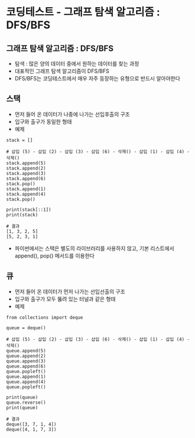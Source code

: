 # 코딩테스트 - 그래프 탐색 알고리즘 : DFS/BFS

## 그래프 탐색 알고리즘 : DFS/BFS
- 탐색 : 많은 양의 데이터 중에서 원하는 데이터를 찾는 과정
- 대표적인 그래프 탐색 알고리즘이 DFS/BFS
- DFS/BFS는 코딩테스트에서 매우 자주 등장하는 유형으로 반드시 알아야한다

## 스택
- 먼저 들어 온 데이터가 나중에 나가는 선입후출의 구조
- 입구와 출구가 동일한 형태
- 예제
```
stack = []

# 삽입 (5) - 삽입 (2) - 삽입 (3) - 삽입 (6) - 삭제() - 삽입 (1) - 삽입 (4) - 삭제()
stack.append(5)
stack.append(2)
stack.append(3)
stack.append(6)
stack.pop()
stack.append(1)
stack.append(4)
stack.pop()

print(stack[::1])
print(stack)

# 결과
[1, 3, 2, 5]
[5, 2, 3, 1]
```
- 파이썬에서는 스택은 별도의 라이브러리를 사용하지 않고, 기본 리스트에서 append(), pop() 메서드를 이용한다

## 큐
- 먼저 들어 온 데이터가 먼저 나가는 선입선출의 구조
- 입구와 출구가 모두 뚫려 있는 터널과 같은 형태
- 예제
```
from collections import deque

queue = deque()

# 삽입 (5) - 삽입 (2) - 삽입 (3) - 삽입 (6) - 삭제() - 삽입 (1) - 삽입 (4) - 삭제()
queue.append(5)
queue.append(2)
queue.append(3)
queue.append(6)
queue.popleft()
queue.append(1)
queue.append(4)
queue.popleft()

print(queue)
queue.reverse()
print(queue)

# 결과
deque([3, 7, 1, 4])
deque([4, 1, 7, 3])
```
